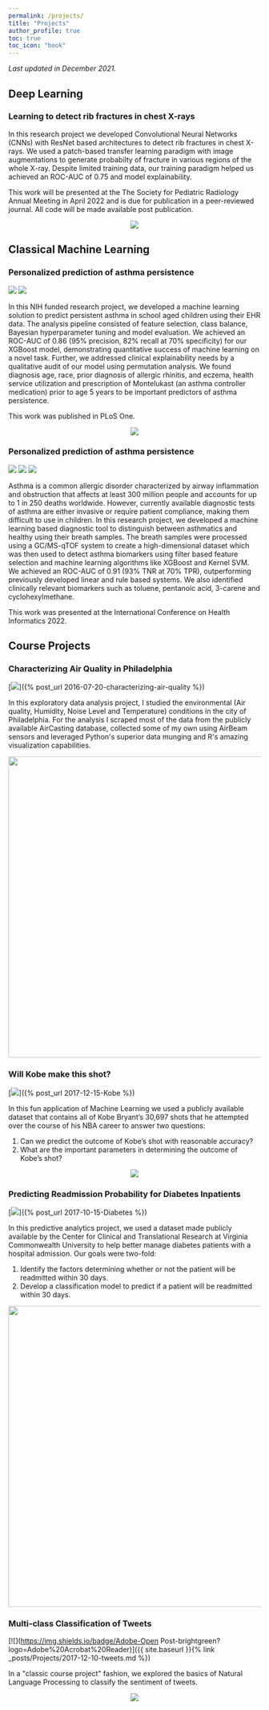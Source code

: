 ```yaml
---
permalink: /projects/
title: "Projects"
author_profile: true
toc: true
toc_icon: "book"
---
```

*Last updated in December 2021.*
## Deep Learning

### Learning to detect rib fractures in chest X-rays
In this research project we developed Convolutional Neural Networks (CNNs) with ResNet based architectures to detect rib fractures in chest X-rays. We used a patch-based transfer learning paradigm with image augmentations to generate probabilty of fracture in various regions of the whole X-ray. Despite limited training data, our training paradigm helped us achieved an ROC-AUC of 0.75 and model explainability.

This work will be presented at the The Society for Pediatric Radiology Annual Meeting in April 2022 and is due for publication in a peer-reviewed journal. All code will be made available post publication.
<center><img src="/images/DeepLearning/chest_xray.jpg"></center>

## Classical Machine Learning

### Personalized prediction of asthma persistence
[![](https://img.shields.io/badge/Adobe-Download_Paper-brightgreen?logo=Adobe%20Acrobat%20Reader)](/pdfs/Asthma_Plos.pdf)
[![](https://img.shields.io/badge/GitHub-View_on_GitHub-blue?logo=GitHub)](https://github.com/sauravbose/asthma-persistence-prediction)


In this NIH funded research project, we developed a machine learning solution to predict persistent asthma in school aged children using their EHR data. The analysis pipeline consisted of feature selection, class balance, Bayesian hyperparameter tuning and model evaluation. We achieved an ROC-AUC of 0.86 (95% precision, 82%
recall at 70% specificity) for our XGBoost model, demonstrating quantitative success of machine learning on a novel task. Further, we addressed clinical explainability needs by a qualitative audit of our model using permutation analysis. We found diagnosis age, race, prior diagnosis of allergic rhinitis, and eczema, health service utilization and prescription of Montelukast (an asthma controller medication) prior to age 5 years to be important predictors of asthma persistence.

This work was published in <a href="https://journals.plos.org/plosone/article?id=10.1371/journal.pone.0247784" style="text-decoration: none;">PLoS One</a>.

<center><img src="/images/ClassicalML/asthma.jpg"></center>

### Personalized prediction of asthma persistence
[![](https://img.shields.io/badge/Adobe-View_Abstract-brightgreen?logo=Adobe%20Acrobat%20Reader)](https://www.insticc.org/node/TechnicalProgram/BIOSTEC/2022/presentationDetails/110195)
[![](https://img.shields.io/badge/YouTube-Presentation-grey?logo=youtube&labelColor=FF0000)](https://www.youtube.com/watch?v=cLnzhSrc5_g&t=12s&ab_channel=SauravBose)
[![](https://img.shields.io/badge/GitHub-View_on_GitHub-blue?logo=GitHub)](https://github.com/sauravbose/asthma-biomarker)

Asthma is a common allergic disorder characterized by airway inflammation and obstruction that affects at least 300 million people and accounts for up to 1 in 250 deaths worldwide. However, currently available diagnostic tests of asthma are either invasive or require patient compliance, making them difficult to use in children. In this research project, we developed a machine learning based diagnostic tool to distinguish between asthmatics and healthy using their breath samples. The breath samples were processed using a GC/MS-qTOF system to create a high-dimensional dataset which was then used to detect asthma biomarkers using filter based feature selection and machine learning algorithms like XGBoost and Kernel SVM. We achieved an ROC-AUC of 0.91 (93% TNR at 70% TPR), outperforming previously developed linear and rule based systems. We also identified clinically relevant biomarkers such as toluene, pentanoic acid, 3-carene and cyclohexylmethane. 

This work was presented at the <a href="https://www.insticc.org/node/TechnicalProgram/BIOSTEC/2022/presentationDetails/110195" style="text-decoration: none;">International Conference on Health Informatics 2022</a>.

## Course Projects

### Characterizing Air Quality in Philadelphia
[![](https://img.shields.io/badge/RStudio-Open_Notebook-brightgreen?logo=RStudio)]({% post_url 2016-07-20-characterizing-air-quality %})

In this exploratory data analysis project, I studied the environmental (Air quality, Humidity, Noise Level and Temperature) conditions in the city of Philadelphia. For the analysis I scraped most of the data from the publicly available <a href="http://aircasting.habitatmap.org/mobile_map#?map_crowd=%22undefined%22&map=%7B%22zoom%22:5,%22lat%22:37.09024,%22lng%22:-95.712891,%22mapType%22:%22roadmap%22,%22hasChangedProgrammatically%22:false%7D&data=%7B%22sensorId%22:%22Particulate%20Matter-airbeam2-pm2.5%20(µg%2Fm³)%22,%22location%22:%22%22,%22tags%22:%22%22,%22usernames%22:%22%22,%22timeFrom%22:%221575936000%22,%22timeTo%22:%221607644799%22,%22heat%22:%7B%22lowest%22:0,%22low%22:12,%22mid%22:35,%22high%22:55,%22highest%22:150%7D,%22gridResolution%22:31,%22crowdMap%22:false%7D&fetchedSessionsCount=100" style="text-decoration: none;">AirCasting</a> database, collected some of my own using <a href="https://www.habitatmap.org/airbeamand" style="text-decoration: none;">AirBeam</a> sensors and leveraged Python's superior data munging and R's amazing visualization capabilities.

<center><img src="/images/CourseProjects/Aircasting.png" width="600"></center>

### Will Kobe make this shot?
[![](https://img.shields.io/badge/RStudio-Open_Notebook-brightgreen?logo=RStudio)]({% post_url 2017-12-15-Kobe %})

In this fun application of Machine Learning we used a publicly available dataset that contains all of Kobe Bryant’s 30,697 shots that he attempted over the course of his NBA career to answer two questions:
1. Can we predict the outcome of Kobe’s shot with reasonable accuracy?
2. What are the important parameters in determining the outcome of Kobe’s shot?

<center><img src="/images/CourseProjects/Kobe.png"></center>

### Predicting Readmission Probability for Diabetes Inpatients
[![](https://img.shields.io/badge/RStudio-Open_Notebook-brightgreen?logo=RStudio)]({% post_url 2017-10-15-Diabetes %})

In this predictive analytics project, we used a dataset made publicly available by the <a href="https://archive.ics.uci.edu/ml/datasets/Diabetes+130-US+hospitals+for+years+1999-2008" style="text-decoration: none;">Center for Clinical and Translational Research</a> at Virginia Commonwealth University to help better manage diabetes patients with a hospital admission. Our goals were two-fold:
1. Identify the factors determining whether or not the patient will be readmitted within 30 days.
2. Develop a classification model to predict if a patient will be readmitted within 30 days.

<center><img src="/images/CourseProjects/DiabetesReadmission.png" width="600"></center>

### Multi-class Classification of Tweets
[![](https://img.shields.io/badge/Adobe-Open Post-brightgreen?logo=Adobe%20Acrobat%20Reader)]({{ site.baseurl }}{% link _posts/Projects/2017-12-10-tweets.md %})

In a "classic course project" fashion, we explored the basics of Natural Language Processing to classify the sentiment of tweets.

<!-- Write something about the cost function being user-defined multi dimensional.  -->

<center><img src="/images/CourseProjects/TwitterMulticlass.png"></center>
